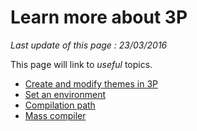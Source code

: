 # Learn more about 3P #

*Last update of this page : 23/03/2016*

This page will link to *useful* topics.

- [Create and modify themes in 3P](#/custom-themes)
- [Set an environment](#/set_environment)
- [Compilation path](#/compilation_path)
- [Mass compiler](#/mass_compiler)
